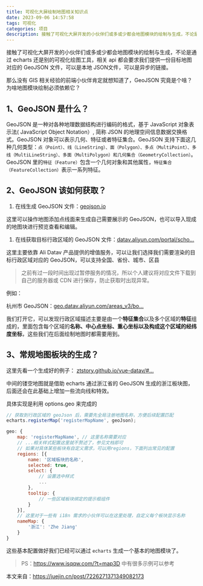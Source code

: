 ```yaml
---
title: 可视化大屏绘制地图相关知识点
date: 2023-09-06 14:57:58
tags: 可视化
categories: 项目
description: 接触了可视化大屏开发的小伙伴们或多或少都会地图模块的绘制与生成，不论是通过 echarts 还是别的可视化绘图工具，相关 api 都会要求我们提供一份目标地图对应的 GeoJSON 文件，可以是本地 JSON文件，可以是异步的链接。
---
```


接触了可视化大屏开发的小伙伴们或多或少都会地图模块的绘制与生成，不论是通过 echarts 还是别的可视化绘图工具，相关 api 都会要求我们提供一份目标地图对应的 GeoJSON 文件，可以是本地 JSON文件，可以是异步的链接。

那么没有 GIS 相关经验的前端小伙伴肯定就想知道了，GeoJSON 究竟是个啥？为啥地图模块绘制必须依赖它？



## 1、GeoJSON 是什么？

GeoJSON 是一种对各种地理数据结构进行编码的格式，基于 JavaScript 对象表示法( JavaScript Object Notation）, 简称 JSON 的地理空间信息数据交换格式。GeoJSON 对象可以表示几何、特征或者特征集合。GeoJSON 支持下面这几种几何类型：`点（Point）、线（LineString）、面（Polygon）、多点（MultiPoint）、多线（MultiLineString）、多面（MultiPolygon）和几何集合（GeometryCollection）`。GeoJSON 里的`特征（Feature）`包含一个几何对象和其他属性，`特征集合（FeatureCollection）`表示一系列特征。



## 2、GeoJSON 该如何获取？

1. 在线生成 GeoJSON 文件：[geojson.io](https://link.juejin.cn?target=https%3A%2F%2Fgeojson.io)

这里可以操作地图添加点线面来生成自己需要展示的 GeoJSON，也可以导入现成的地图块进行预览查看和编辑。

1. 在线获取目标行政区域的 GeoJSON 文件：[datav.aliyun.com/portal/scho…](https://link.juejin.cn?target=http%3A%2F%2Fdatav.aliyun.com%2Fportal%2Fschool%2Fatlas%2Farea_selector)

这里主要依靠 Ali Datav 产品提供的增值服务，可以让我们选择我们需要渲染的目标行政区域对应的 GeoJSON，可以支持全国、省份、城市、区县

> 之前有过一段时间出现过暂停服务的情况，所以个人建议将对应文件下载到自己的服务器或 CDN 进行保存，防止获取时出现异常。

例如：

杭州市 GeoJSON：[geo.datav.aliyun.com/areas_v3/bo…](https://link.juejin.cn?target=https%3A%2F%2Fgeo.datav.aliyun.com%2Fareas_v3%2Fbound%2F330100%5C_full.json)

我们打开它，可以发现行政区域描述主要是由一个**特征集合**以及多个区域的**特征**组成的，里面包含每个区域的**名称、中心点坐标、重心坐标以及构成这个区域的经纬度坐标**，这些我们在后面绘制地图时都需要用到。



## 3、常规地图板块的生成？

这里先看一个生成好的例子： [ztstory.github.io/vue-datav/#…](https://link.juejin.cn?target=https%3A%2F%2Fztstory.github.io%2Fvue-datav%2F%23%2F)

中间的镂空地图就是借助 echarts 通过浙江省的 GeoJSON 生成的浙江板块图，后面还会在此基础上增加一些流向线和特效。

具体实现是利用 options.geo 来完成的

```js
// 获取到行政区域的 geoJson 后，需要先全局注册地图名称，方便后续配置匹配
echarts.registerMap('registerMapName', geoJson);

geo: {
    map: 'registerMapName', // 这里名称需要对应
    // ...相关样式配置这里就不赘述了，参见文档即可
    // 如果对具体某些板块有自定义需求，可以用regions，下面列出常见的配置
    regions: [{
        name: '区域板块的名称',
        selected: true,
        select: {
            // 设置选中样式
            ...
        },
        tooltip: {
            // 一些区域板块绑定的提示框组件
        }
    }],
    // 这里对于一些有 i18n 需求的小伙伴可以在这里处理，自定义每个板块显示名称
    nameMap: {
        '浙江': 'Zhe Jiang'
    }
}
```

这些基本配置做好我们已经可以通过 `echarts` 生成一个基本的地图模块了。

> PS：https://www.isqqw.com/?t=map3D 中有很多示例可以参考

本文来自：https://juejin.cn/post/7226271371349082173

